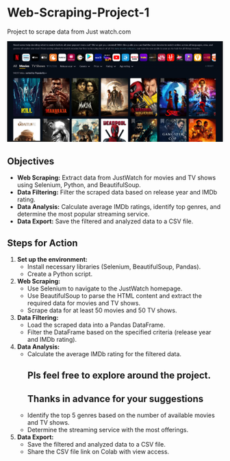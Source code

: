 # Web-Scraping-Project-1
Project to scrape data from Just watch.com

![Just Watch](https://github.com/ANURUDRA-JENA/Web-Scraping-Project-1/blob/e7051ddd0790e8ecd224d4bcedd62c42107e103b/asset_management/Screenshot%202024-08-21%20195511.png)
<h2>Objectives</h2>
<ul>
    <li><strong>Web Scraping:</strong> Extract data from JustWatch for movies and TV shows using Selenium,&nbsp;Python,&nbsp;and BeautifulSoup.</li>
    <li><strong>Data Filtering:</strong> Filter the scraped data based on release year and IMDb rating.</li>
    <li><strong>Data Analysis:</strong> Calculate average IMDb ratings,&nbsp;identify top genres,&nbsp;and determine the most popular streaming service.</li>
    <li><strong>Data Export:</strong> Save the filtered and analyzed data to a CSV file.</li>
</ul>
<h2>Steps for Action</h2>
<ol>
    <li><strong>Set up the environment:</strong>
        <ul>
            <li>Install necessary libraries (Selenium,&nbsp;BeautifulSoup,&nbsp;Pandas).</li>
            <li>Create a Python script.</li>
        </ul>
    </li>
    <li><strong>Web Scraping:</strong>
        <ul>
            <li>Use Selenium to navigate to the JustWatch homepage.</li>
            <li>Use BeautifulSoup to parse the HTML content and extract the required data for movies and TV shows.</li>
            <li>Scrape data for at least 50 movies and 50 TV shows.</li>
        </ul>
    </li>
    <li><strong>Data Filtering:</strong>
        <ul>
            <li>Load the scraped data into a Pandas DataFrame.</li>
            <li>Filter the DataFrame based on the specified criteria (release year and IMDb rating).</li>
        </ul>
    </li>
    <li><strong>Data Analysis:</strong>
        <ul>
            <li>Calculate the average IMDb rating for the filtered data.</li>

<h2>Pls feel free to explore around the project.</h2>
<h2>Thanks in advance for your suggestions</h2>
            <li>Identify the top 5 genres based on the number of available movies and TV shows.</li>
            <li>Determine the streaming service with the most offerings.</li>
        </ul>
    </li>
    <li><strong>Data Export:</strong>
        <ul>
            <li>Save the filtered and analyzed data to a CSV file.</li>
            <li>Share the CSV file link on Colab with view access.</li>
        </ul>
    </li>
</ol>
